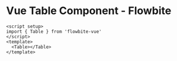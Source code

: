 <script setup>
import TableExample from './examples/TableExample.vue'
</script>
# Vue Table Component - Flowbite

```vue
<script setup>
import { Table } from 'flowbite-vue'
</script>
<template>
  <Table></Table>
</template>
```

<TableExample />
